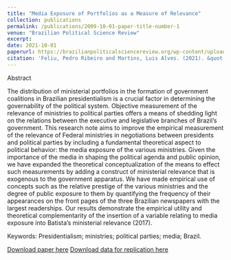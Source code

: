 ```yaml
---
title: "Media Exposure of Portfolios as a Measure of Relevance"
collection: publications
permalink: /publications/2009-10-01-paper-title-number-1
venue: "Brazilian Political Science Review"
excerpt:
date: 2021-10-01
paperurl: https://brazilianpoliticalsciencereview.org/wp-content/uploads/articles_xml/1981-3821-bpsr-15-1-e0001/1981-3821-bpsr-15-1-e0001.x89995.pdf
citation: 'Feliu, Pedro Ribeiro and Martins, Luis Alves. (2021). &quot;Media Exposure of Portfolios as a Measure of Relevance Number 1.&quot; <i>Brazilian Political Science Review</i>. 15(1).'
---
```

Abstract

The distribution of ministerial portfolios in the formation of government coalitions in Brazilian presidentialism is a crucial factor in determining the governability of the political system. Objective measurement of the relevance of ministries to political parties offers a means of shedding light on the relations between the executive and legislative branches of Brazil’s government. This research note aims to improve the empirical measurement of the relevance of Federal ministries in negotiations between presidents and political parties by including a fundamental theoretical aspect to political behavior: the media exposure of the various ministries. Given the importance of the media in shaping the political agenda and public opinion, we have expanded the theoretical conceptualization of the means to effect such measurements by adding a construct of ministerial relevance that is exogenous to the government apparatus. We have made empirical use of concepts such as the relative prestige of the various ministries and the degree of public exposure to them by quantifying the frequency of their appearances on the front pages of the three Brazilian newspapers with the largest readerships. Our results demonstrate the
empirical utility and theoretical complementarity of the insertion of a variable relating to media exposure into Batista’s ministerial relevance (2017).

Keywords: Presidentialism; ministries; political parties; media; Brazil.

[Download paper here](https://brazilianpoliticalsciencereview.org/wp-content/uploads/articles_xml/1981-3821-bpsr-15-1-e0001/1981-3821-bpsr-15-1-e0001.x89995.pdf)
[Download data for replication here](https://dataverse.harvard.edu/dataset.xhtml?persistentId=doi:10.7910/DVN/NCPXYV)
